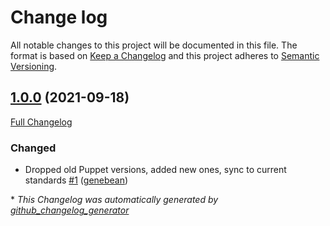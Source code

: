 # Change log

All notable changes to this project will be documented in this file. The format is based on [Keep a Changelog](http://keepachangelog.com/en/1.0.0/) and this project adheres to [Semantic Versioning](http://semver.org).

## [1.0.0](https://github.com/ploperations/ploperations-meta_motd/tree/1.0.0) (2021-09-18)

[Full Changelog](https://github.com/ploperations/ploperations-meta_motd/compare/eaba180df34fcac7f683dd860c1e8b40261691ca...1.0.0)

### Changed

- Dropped old Puppet versions, added new ones, sync to current standards [\#1](https://github.com/ploperations/ploperations-meta_motd/pull/1) ([genebean](https://github.com/genebean))



\* *This Changelog was automatically generated by [github_changelog_generator](https://github.com/github-changelog-generator/github-changelog-generator)*
